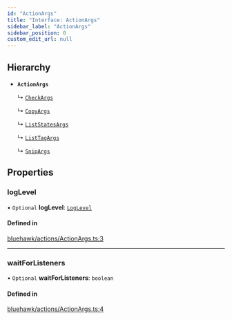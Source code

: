 ```yaml
---
id: "ActionArgs"
title: "Interface: ActionArgs"
sidebar_label: "ActionArgs"
sidebar_position: 0
custom_edit_url: null
---
```


## Hierarchy

- **`ActionArgs`**

  ↳ [`CheckArgs`](CheckArgs.md)

  ↳ [`CopyArgs`](CopyArgs.md)

  ↳ [`ListStatesArgs`](ListStatesArgs.md)

  ↳ [`ListTagArgs`](ListTagArgs.md)

  ↳ [`SnipArgs`](SnipArgs.md)

## Properties

### logLevel

• `Optional` **logLevel**: [`LogLevel`](../enums/LogLevel.md)

#### Defined in

[bluehawk/actions/ActionArgs.ts:3](https://github.com/krollins-mdb/Bluehawk/blob/0886b9526801a2b31a73b01fc05e9bdcbd23c69e/src/bluehawk/actions/ActionArgs.ts#L3)

___

### waitForListeners

• `Optional` **waitForListeners**: `boolean`

#### Defined in

[bluehawk/actions/ActionArgs.ts:4](https://github.com/krollins-mdb/Bluehawk/blob/0886b9526801a2b31a73b01fc05e9bdcbd23c69e/src/bluehawk/actions/ActionArgs.ts#L4)
